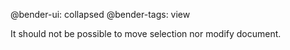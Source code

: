 @bender-ui: collapsed
@bender-tags: view

It should not be possible to move selection nor modify document.
